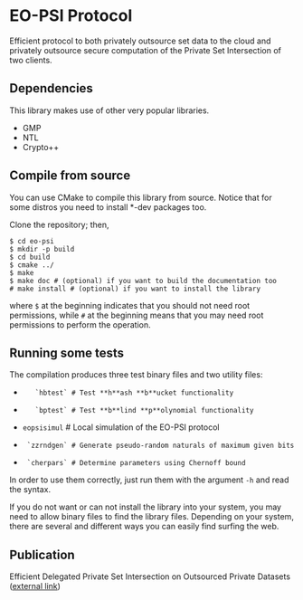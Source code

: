 EO-PSI Protocol
===============

Efficient protocol to both privately outsource set data to the cloud and privately outsource secure computation of the Private Set Intersection of two clients.

Dependencies
------------

This library makes use of other very popular libraries.

*   GMP
*   NTL
*   Crypto++


Compile from source
-------------------

You can use CMake to compile this library from source.
Notice that for some distros you need to install *-dev packages too.

Clone the repository; then,

    $ cd eo-psi
    $ mkdir -p build
    $ cd build
    $ cmake ../
    $ make
    $ make doc # (optional) if you want to build the documentation too
    # make install # (optional) if you want to install the library

where `$` at the beginning indicates that you should not need root permissions, while `#` at the beginning means that you may need root permissions to perform the operation.


Running some tests
------------------

The compilation produces three test binary files and two utility files:

*        `hbtest` # Test **h**ash **b**ucket functionality
*        `bptest` # Test **b**lind **p**olynomial functionality
*    `eopsisimul` # Local simulation of the EO-PSI protocol
*      `zzrndgen` # Generate pseudo-random naturals of maximum given bits
*      `cherpars` # Determine parameters using Chernoff bound

In order to use them correctly, just run them with the argument `-h` and read the syntax.

If you do not want or can not install the library into your system, you may need to allow binary files to find the library files.
Depending on your system, there are several and different ways you can easily find surfing the web.

Publication
-----------
Efficient Delegated Private Set Intersection on Outsourced Private Datasets ([external link](http://ieeexplore.ieee.org/document/7934388/ "IEEE Transactions on Dependable and Secure Computing"))
